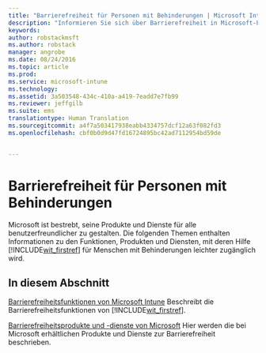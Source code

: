 ```yaml
---
title: "Barrierefreiheit für Personen mit Behinderungen | Microsoft Intune"
description: "Informieren Sie sich über Barrierefreiheit in Microsoft-Produkten."
keywords: 
author: robstackmsft
ms.author: robstack
manager: angrobe
ms.date: 08/24/2016
ms.topic: article
ms.prod: 
ms.service: microsoft-intune
ms.technology: 
ms.assetid: 3a503548-434c-410a-a419-7eadd7e7fb99
ms.reviewer: jeffgilb
ms.suite: ems
translationtype: Human Translation
ms.sourcegitcommit: a4f7a503417938eabb4334757dcf12a63f082fd3
ms.openlocfilehash: cbf0b0d9d47fd16724895bc42ad7112954bd59de


---
```


# Barrierefreiheit für Personen mit Behinderungen
Microsoft ist bestrebt, seine Produkte und Dienste für alle benutzerfreundlicher zu gestalten. Die folgenden Themen enthalten Informationen zu den Funktionen, Produkten und Diensten, mit deren Hilfe [!INCLUDE[wit_firstref](./includes/wit_firstref_md.md)] für Menschen mit Behinderungen leichter zugänglich wird.

## In diesem Abschnitt
[Barrierefreiheitsfunktionen von Microsoft Intune](accessibility-features-of-microsoft-intune.md) Beschreibt die Barrierefreiheitsfunktionen von [!INCLUDE[wit_firstref](./includes/wit_firstref_md.md)].

[Barrierefreiheitsprodukte und -dienste von Microsoft](accessibility-products-and-services-from-microsoft.md) Hier werden die bei Microsoft erhältlichen Produkte und Dienste zur Barrierefreiheit beschrieben.




<!--HONumber=Oct16_HO4-->


